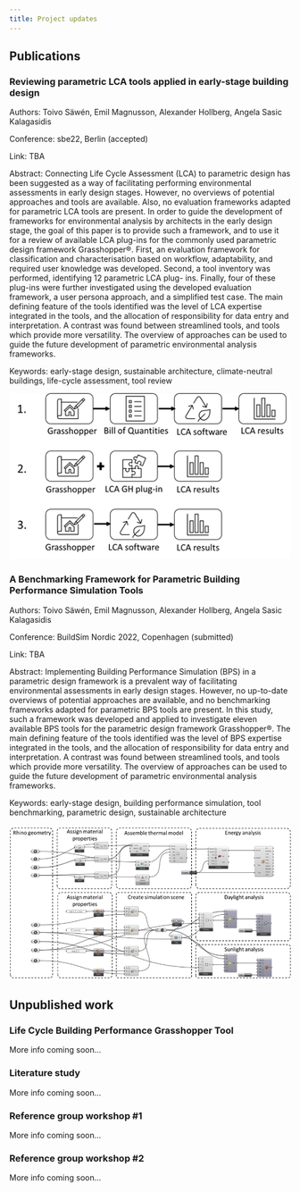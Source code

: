 ```yaml
---
title: Project updates
---
```


## Publications

### Reviewing parametric LCA tools applied in early-stage building design
Authors: Toivo Säwén, Emil Magnusson, Alexander Hollberg, Angela Sasic Kalagasidis

Conference: sbe22, Berlin (accepted)

Link: TBA

Abstract: Connecting Life Cycle Assessment (LCA) to parametric design has been suggested as a way of facilitating performing environmental assessments in early design stages. However, no overviews of potential approaches and tools are available. Also, no evaluation frameworks adapted for parametric LCA tools are present. In order to guide the development of frameworks for environmental analysis by architects in the early design stage, the goal of this paper is to provide such a framework, and to use it for a review of available LCA plug-ins for the commonly used parametric design framework Grasshopper®. First, an evaluation framework for classification and characterisation based on workflow, adaptability, and required user knowledge was developed. Second, a tool inventory was performed, identifying 12 parametric LCA plug- ins. Finally, four of these plug-ins were further investigated using the developed evaluation framework, a user persona approach, and a simplified test case. The main defining feature of the tools identified was the level of LCA expertise integrated in the tools, and the allocation of responsibility for data entry and interpretation. A contrast was found between streamlined tools, and tools which provide more versatility. The overview of approaches can be used to guide the future development of parametric environmental analysis frameworks.

Keywords: early-stage design, sustainable architecture, climate-neutral buildings, life-cycle assessment, tool review

![img](figures/lca-tool-review-paper.png)

### A Benchmarking Framework for Parametric Building Performance Simulation Tools
Authors: Toivo Säwén, Emil Magnusson, Alexander Hollberg, Angela Sasic Kalagasidis

Conference: BuildSim Nordic 2022, Copenhagen (submitted)

Link: TBA

Abstract: Implementing Building Performance Simulation (BPS) in a parametric design framework is a prevalent way of facilitating environmental assessments in early design stages. However, no up-to-date overviews of potential approaches are available, and no benchmarking frameworks adapted for parametric BPS tools are present. In this study, such a framework was developed and applied to investigate eleven available BPS tools for the parametric design framework Grasshopper®. The main defining feature of the tools identified was the level of BPS expertise integrated in the tools, and the allocation of responsibility for data entry and interpretation. A contrast was found between streamlined tools, and tools which provide more versatility. The overview of approaches can be used to guide the future development of parametric environmental analysis frameworks.

Keywords: early-stage design, building performance simulation, tool benchmarking, parametric design, sustainable architecture

![img](figures/bps-tool-review-paper.png)

## Unpublished work

### Life Cycle Building Performance Grasshopper Tool
More info coming soon...

### Literature study
More info coming soon...

### Reference group workshop #1
More info coming soon...

### Reference group workshop #2
More info coming soon...